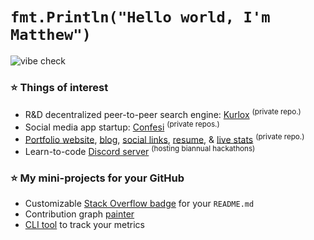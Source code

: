 # `fmt.Println("Hello world, I'm Matthew")`
![vibe check](https://github.com/mattrltrent/random_assets/actions/workflows/unit_tests.yml/badge.svg) 
### ⭐️ Things of interest

- R&D decentralized peer-to-peer search engine: [Kurlox](https://kurlox.com) <sup>(private repo.)</sup>
- Social media app startup: [Confesi](https://confesi.com) <sup>(private repos.)</sup>
- [Portfolio website](https://matthewtrent.me), [blog](https://matthewtrent.me/articles), [social links](https://matthewtrent.me/socials), [resume](https://matthewtrent.me/resume.pdf), & [live stats](https://matthewtrent.me/stats) <sup>(private repo.)</sup>
- Learn-to-code [Discord server](https://discord.gg/cWHnQFSfMy) <sup>(hosting biannual hackathons)</sup>

### ⭐️ My mini-projects for your GitHub

- Customizable [Stack Overflow badge](https://github.com/mattrltrent/stackoverflow_badge) for your `README.md` 
- Contribution graph [painter](https://github.com/mattrltrent/github_painter)
- [CLI tool](https://github.com/mattrltrent/ghloc) to track your metrics
